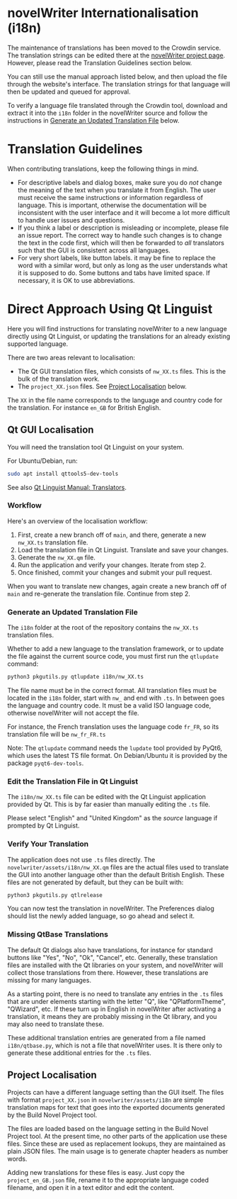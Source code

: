 # novelWriter Internationalisation (i18n)

The maintenance of translations has been moved to the Crowdin service. The translation strings can
be edited there at the [novelWriter project page](https://crowdin.com/project/novelwriter).
However, please read the Translation Guidelines section below.

You can still use the manual approach listed below, and then upload the file through the website's
interface. The translation strings for that language will then be updated and queued for approval.

To verify a language file translated through the Crowdin tool, download and extract it into the
`i18n` folder in the novelWriter source and follow the instructions in
[Generate an Updated Translation File](#generate-an-updated-translation-file) below.


# Translation Guidelines

When contributing translations, keep the following things in mind.

* For descriptive labels and dialog boxes, make sure you do _not_ change the meaning of the text
  when you translate it from English. The user must receive the same instructions or information
  regardless of language. This is important, otherwise the documentation will be inconsistent with
  the user interface and it will become a lot more difficult to handle user issues and questions.
* If you think a label or description is misleading or incomplete, please file an issue report. The
  correct way to handle such changes is to change the text in the code first, which will then be
  forwarded to _all_ translators such that the GUI is consistent across all languages.
* For very short labels, like button labels. it may be fine to replace the word with a similar
  word, but only as long as the user understands what it is supposed to do. Some buttons and tabs
  have limited space. If necessary, it is OK to use abbreviations.


# Direct Approach Using Qt Linguist

Here you will find instructions for translating novelWriter to a new language directly using Qt
Linguist, or updating the translations for an already existing supported language.

There are two areas relevant to localisation:

* The Qt GUI translation files, which consists of `nw_XX.ts` files. This is the bulk of the
  translation work.
* The `project_XX.json` files. See [Project Localisation](#project-localisation) below.

The `XX` in the file name corresponds to the language and country code for the translation. For
instance `en_GB` for British English.


## Qt GUI Localisation

You will need the translation tool Qt Linguist on your system.

For Ubuntu/Debian, run:

```bash
sudo apt install qttools5-dev-tools
```

See also [Qt Linguist Manual: Translators](https://doc.qt.io/qt-6/linguist-translators.html).


### Workflow

Here's an overview of the localisation workflow:

1. First, create a new branch off of `main`, and there, generate a new `nw_XX.ts` translation file.
1. Load the translation file in Qt Linguist. Translate and save your changes.
1. Generate the `nw_XX.qm` file.
1. Run the application and verify your changes. Iterate from step 2.
1. Once finished, commit your changes and submit your pull request.

When you want to translate new changes, again create a new branch off of `main` and re-generate the
translation file. Continue from step 2.


### Generate an Updated Translation File

The `i18n` folder at the root of the repository contains the `nw_XX.ts` translation files.

Whether to add a new language to the translation framework, or to  update the file against the
current source code, you must first run the `qtlupdate` command:

```bash
python3 pkgutils.py qtlupdate i18n/nw_XX.ts
```

The file name must be in the correct format. All translation files must be located in the `i18n`
folder, start with `nw_` and end with `.ts`. In between goes the language and country code. It must
be a valid ISO language code, otherwise novelWriter will not accept the file.

For instance, the French translation uses the language code `fr_FR`, so its translation file will
be `nw_fr_FR.ts`

Note: The `qtlupdate` command needs the `lupdate` tool provided by PyQt6, which uses the latest
TS file format. On Debian/Ubuntu it is provided by the package `pyqt6-dev-tools`.


### Edit the Translation File in Qt Linguist

The `i18n/nw_XX.ts` file can be edited with the Qt Linguist application provided by Qt. This is
by far easier than manually editing the `.ts` file.

Please select "English" and "United Kingdom" as the _source_ language if prompted by Qt Linguist.


### Verify Your Translation

The application does not use `.ts` files directly. The `novelwriter/assets/i18n/nw_XX.qm` files are
the actual files used to translate the GUI into another language other than the default British
English. These files are not generated by default, but they can be built with:

```bash
python3 pkgutils.py qtlrelease
```

You can now test the translation in novelWriter. The Preferences dialog should list the newly added
language, so go ahead and select it.


### Missing QtBase Translations

The default Qt dialogs also have translations, for instance for standard buttons like "Yes", "No",
"Ok", "Cancel", etc. Generally, these translation files are installed with the Qt libraries on your
system, and novelWriter will collect those translations from there. However, these translations are
missing for many languages.

As a starting point, there is no need to translate any entries in the `.ts` files that are under
elements starting with the letter "Q", like "QPlatformTheme", "QWizard", etc. If these turn up in
English in novelWriter after activating a translation, it means they are probably missing in the Qt
library, and you may also need to translate these.

These additional translation entries are generated from a file named `i18n/qtbase.py`, which is not
a file that novelWriter uses. It is there only to generate these additional entries for the `.ts`
files.


## Project Localisation

Projects can have a different language setting than the GUI itself. The files with format
`project_XX.json` in `novelwriter/assets/i18n` are simple translation maps for text that goes into
the exported documents generated by the Build Novel Project tool.

The files are loaded based on the language setting in the Build Novel Project tool. At the present
time, no other parts of the application use these files. Since these are used as replacement
lookups, they are maintained as plain JSON files. The main usage is to generate chapter headers as
number words.

Adding new translations for these files is easy. Just copy the `project_en_GB.json` file, rename it
to the appropriate language coded filename, and open it in a text editor and edit the content.
